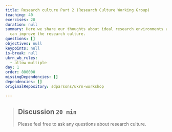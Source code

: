 ```yaml
---
title: Research culture Part 2 (Research Culture Working Group)
teaching: 40
exercises: 20
duration: null
summary: Here we share our thoughts about ideal research environments and how we
  can improve the research culture.
questions: []
objectives: null
keypoints: null
is-break: null
ukrn_wb_rules:
  - allow-multiple
day: 1
order: 800000
missingDependencies: []
dependencies: []
originalRepository: sdparsons/ukrn-workshop

---
```

> ## Discussion `20 min`
> Please feel free to ask any questions about research culture.